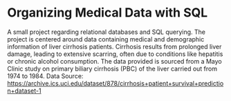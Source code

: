 # Organizing Medical Data with SQL
A small project regarding relational databases and SQL querying.
The project is centered around data containing medical and demographic information of liver cirrhosis patients. Cirrhosis results from prolonged liver damage, leading to extensive scarring, often due to conditions like hepatitis or chronic alcohol consumption. The data provided is sourced from a Mayo Clinic study on primary biliary cirrhosis (PBC) of the liver carried out from 1974 to 1984.
Data Source: https://archive.ics.uci.edu/dataset/878/cirrhosis+patient+survival+prediction+dataset-1
